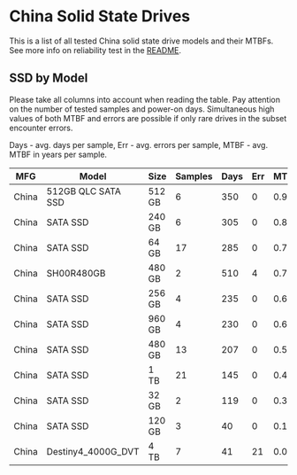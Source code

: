 China Solid State Drives
========================

This is a list of all tested China solid state drive models and their MTBFs. See
more info on reliability test in the [README](https://github.com/linuxhw/EnterpriseDrive).

SSD by Model
------------

Please take all columns into account when reading the table. Pay attention on the
number of tested samples and power-on days. Simultaneous high values of both MTBF
and errors are possible if only rare drives in the subset encounter errors.

Days - avg. days per sample,
Err  - avg. errors per sample,
MTBF - avg. MTBF in years per sample.

| MFG       | Model              | Size   | Samples | Days  | Err   | MTBF |
|-----------|--------------------|--------|---------|-------|-------|------|
| China     | 512GB QLC SATA SSD | 512 GB | 6       | 350   | 0     | 0.96   |
| China     | SATA SSD           | 240 GB | 6       | 305   | 0     | 0.84   |
| China     | SATA SSD           | 64 GB  | 17      | 285   | 0     | 0.78   |
| China     | SH00R480GB         | 480 GB | 2       | 510   | 4     | 0.77   |
| China     | SATA SSD           | 256 GB | 4       | 235   | 0     | 0.65   |
| China     | SATA SSD           | 960 GB | 4       | 230   | 0     | 0.63   |
| China     | SATA SSD           | 480 GB | 13      | 207   | 0     | 0.57   |
| China     | SATA SSD           | 1 TB   | 21      | 145   | 0     | 0.40   |
| China     | SATA SSD           | 32 GB  | 2       | 119   | 0     | 0.33   |
| China     | SATA SSD           | 120 GB | 3       | 40    | 0     | 0.11   |
| China     | Destiny4_4000G_DVT | 4 TB   | 7       | 41    | 21    | 0.07   |
